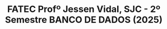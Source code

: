 <h1 style="text-align: center"> FATEC Profº Jessen Vidal, SJC - 2º Semestre BANCO DE DADOS (2025)</h1>

